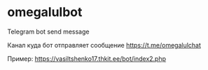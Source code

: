 # omegalulbot
Telegram bot send message

Канал куда бот отправляет сообщение https://t.me/omegalulchat

Пример: https://vasiltshenko17.thkit.ee/bot/index2.php
